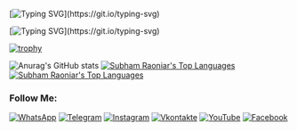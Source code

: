 [![Typing SVG](https://readme-typing-svg.herokuapp.com?color=FF0000&lines=Hi,+my+name+is+Elkhan.)](https://git.io/typing-svg)

[![Typing SVG](https://readme-typing-svg.herokuapp.com?color=5BCDEC&lines=I+am+a+Frontend+Developer!)](https://git.io/typing-svg)

[![trophy](https://github-profile-trophy.vercel.app/?username=Elkhan2003&theme=dracula)](https://github.com/ryo-ma/github-profile-trophy)

![Anurag's GitHub stats](https://github-readme-stats.vercel.app/api?username=Elkhan2003&show_icons=true&theme=radical)
<a style="max-width: 50px;" href="#"><img alt="Subham Raoniar's Top Languages" src="https://github-readme-stats.vercel.app/api/top-langs/?username=Elkhan2003&langs_count=8&count_private=true&theme=react&hide_border=true&bg_color=0D1117">
</a>
<a href="#"><img alt="Subham Raoniar's Top Languages" src="https://activity-graph.herokuapp.com/graph?username=Elkhan2003&theme=react-dark&hide_border=true&bg_color=0D1117"/>
</a>

### Follow Me:
[![WhatsApp](https://img.shields.io/badge/-WhatsApp-090909?style=for-the-badge&logo=WhatsApp&logoColor=4ECB5A)](https://wa.me/996990385056)
[![Telegram](https://img.shields.io/badge/-Telegram-090909?style=for-the-badge&logo=telegram&logoColor=27A0D9)](https://t.me/Elcho911)
[![Instagram](https://img.shields.io/badge/-Instagram-090909?style=for-the-badge&logo=instagram&logoColor=B4068E)](https://www.instagram.com/elcho911)
[![Vkontakte](https://img.shields.io/badge/-Vkontakte-090909?style=for-the-badge&logo=Vk&logoColor=4F7DB3)](https://vk.com/elcho_effects)
[![YouTube](https://img.shields.io/badge/-YouTube-090909?style=for-the-badge&logo=YouTube&logoColor=FF0000)](https://www.youtube.com/channel/UC9Vp5dVZkpf7pkffeiADP2A)
[![Facebook](https://img.shields.io/badge/-Facebook-090909?style=for-the-badge&logo=Facebook&logoColor=1195F5)](https://www.facebook.com/Elcho911)

